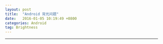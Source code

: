 ```yaml
---
layout: post
title:  "Android 背光问题"
date:   2016-01-05 10:19:49 +0800
categories: Android
tag: Brightness
---
```


-----------------------


